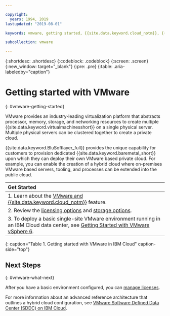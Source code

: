 ```yaml
---

copyright:
  years: 1994, 2019
lastupdated: "2019-08-01"

keywords: vmware, getting started, {{site.data.keyword.cloud_notm}}, {{site.data.keyword.baremetal_short}}

subcollection: vmware

---
```


{:shortdesc: .shortdesc}
{:codeblock: .codeblock}
{:screen: .screen}
{:new_window: target="_blank"}
{:pre: .pre}
{:table: .aria-labeledby="caption"}

# Getting started with VMware
{: #vmware-getting-started}

VMware provides an industry-leading virtualization platform that abstracts processor, memory, storage, and networking resources to create multiple {{site.data.keyword.virtualmachinesshort}} on a single physical server. Multiple physical servers can be clustered together to create a private cloud.

{{site.data.keyword.BluSoftlayer_full}} provides the unique capability for customers to provision dedicated {{site.data.keyword.baremetal_short}} upon which they can deploy their own VMware based private cloud. For example, you can enable the creation of a hybrid cloud where on-premises VMware based servers, tooling, and processes can be extended into the public cloud.

| Get Started       |
|:------------------|
| 1. Learn about the [VMware and {{site.data.keyword.cloud_notm}}](/docs/infrastructure/vmware?topic=VMware-about-vmware#about-vmware) feature. |
| 2. Review the [licensing options](/docs/infrastructure/vmware?topic=VMware-license-options-vmware#license-options-vmware) and [storage options](/docs/infrastructure/vmware?topic=VMware-storage-to-use-with-vmware-systems).|
| 3. To deploy a basic single-site VMware environment running in an IBM Cloud data center, see [Getting Started with VMware vSphere 6](/docs/infrastructure/vmware?topic=VMware-nsx-overview#nsx-overview). |
{: caption="Table 1. Getting started with VMware in IBM Cloud" caption-side="top"}

## Next Steps
{: #vmware-what-next}

After you have a basic environment configured, you can [manage licenses](/docs/infrastructure/vmware?topic=VMware-manage-vmware-licenses#manage-vmware-licenses).

For more information about an advanced reference architecture that outlines a hybrid cloud configuration, see [VMware Software Defined Data Center (SDDC) on IBM Cloud](/docs/infrastructure/vmware?topic=VMware-vmware-sddc-on-ibm-cloud).
